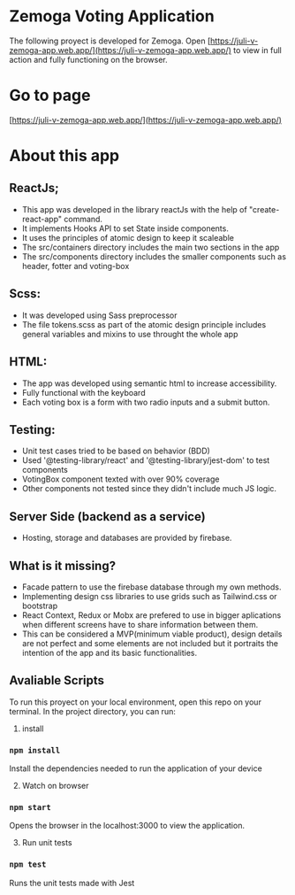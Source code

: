 # Zemoga Voting Application

The following proyect is developed for Zemoga. 
Open [https://juli-v-zemoga-app.web.app/](https://juli-v-zemoga-app.web.app/) to view in full action and fully functioning on the browser.

# Go to page

[https://juli-v-zemoga-app.web.app/](https://juli-v-zemoga-app.web.app/)

# About this app

## ReactJs;
- This app was developed in the library reactJs with the help of "create-react-app" command.
- It implements Hooks API to set State inside components. 
- It uses the principles of atomic design to keep it scaleable
- The src/containers directory includes the main two sections in the app
- The src/components directory includes the smaller components such as header, fotter and voting-box

## Scss: 
- It was developed using Sass preprocessor
- The file tokens.scss as part of the atomic design principle includes general variables and mixins to use throught the whole app

## HTML:
- The app was developed using semantic html to increase accessibility.
- Fully functional with the keyboard
- Each voting box is a form with two radio inputs and a submit button.

## Testing:
- Unit test cases tried to be based on behavior (BDD)
- Used '@testing-library/react' and '@testing-library/jest-dom' to test components
- VotingBox component texted with over 90% coverage
- Other components not tested since they didn't include much JS logic. 

## Server Side (backend as a service)
- Hosting, storage and databases are provided by firebase.

## What is it missing?
- Facade pattern to use the firebase database through my own methods. 
- Implementing design css libraries to use grids such as Tailwind.css or bootstrap
- React Context, Redux or Mobx are prefered to use in bigger aplications when different screens have to share information between them. 
- This can be considered a MVP(minimum viable product), design details are not perfect and some elements are not included but it portraits the intention of the app and its basic functionalities. 




## Avaliable Scripts

To run this proyect on your local environment, open this repo on your terminal. 
In the project directory, you can run:

1. install
### `npm install`
Install the dependencies needed to run the application of your device

2. Watch on browser
### `npm start`
Opens the browser in the localhost:3000 to view the application. 

3. Run unit tests
### `npm test`
Runs the unit tests made with Jest
